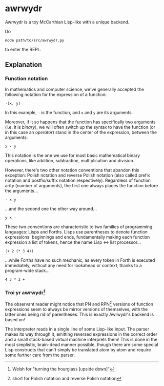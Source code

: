 # awrwydr
Awrwydr is a toy McCarthian Lisp-like with a unique backend.

Do
```
node path/to/src/awrwydr.py
```
to enter the REPL.

## Explanation
### Function notation
In mathematics and computer science, we've generally accepted the following notation for the expression of a function:
```
·(x, y)
```
In this example, `·` is the function, and `x` and `y` are its arguments.

Moreover, if it so happens that the function has specifically two arguments (i.e. it is *binary*), we will often switch up the syntax to have the function (or in this case an *operator*) stand in the center of the expression, between the arguments:
```
x · y
```
This notation is the one we use for most basic mathematical binary operations, like addition, subtraction, multiplication and division.

However, there's two other notation conventions that abandon this exception: Polish notation and reverse Polish notation (also called prefix notation and postfix/suffix notation respectively). Regardless of function arity (number of arguments), the first one always places the function before the arguments...
```
· x y
```
...and the second one the other way around...
```
y x ·
```
These two conventions are characteristic to two families of programming languages: Lisps and Forths. Lisps use parentheses to denote function expressions' beginnings and ends, fundamentally making each function expression a list of tokens, hence the name Lisp <-> list processor...
```
(+ 2 (* 3 4))
```
...while Forths have no such mechanic, as every token in Forth is executed immediately, without any need for lookahead or context, thanks to a program-wide stack...
```
4 3 * 2 +
```

### Troi yr awrwydr[^1]
The observant reader might notice that PN and RPN[^2] versions of function expressions seem to always be mirror versions of themselves, with the latter ones being rid of parentheses. This is exactly Awrwydr's backend is based on!

The interpreter reads in a single line of some Lisp-like input. The parser makes its way through it, emitting reversed expressions in the correct order and a small stack-based virtual machine interprets them! This is done in the most simplistic, brain-dead manner possible, though there are some special Lisp constructs that can't simply be translated atom by atom and require some further care from the parser.

[^1]: Welsh for "turning the hourglass \[upside down\]"
[^2]: short for Polish notation and reverse Polish notation